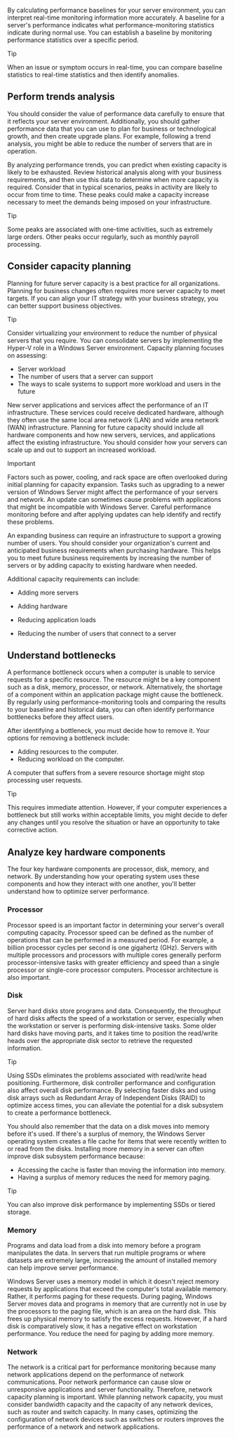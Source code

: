 By calculating performance baselines for your server environment, you can interpret real-time monitoring information more accurately. A baseline for a server's performance indicates what performance-monitoring statistics indicate during normal use. You can establish a baseline by monitoring performance statistics over a specific period.

> [!TIP]
> When an issue or symptom occurs in real-time, you can compare baseline statistics to real-time statistics and then identify anomalies.
## Perform trends analysis

You should consider the value of performance data carefully to ensure that it reflects your server environment. Additionally, you should gather performance data that you can use to plan for business or technological growth, and then create upgrade plans. For example, following a trend analysis, you might be able to reduce the number of servers that are in operation.

By analyzing performance trends, you can predict when existing capacity is likely to be exhausted. Review historical analysis along with your business requirements, and then use this data to determine when more capacity is required. Consider that in typical scenarios, peaks in activity are likely to occur from time to time. These peaks could make a capacity increase necessary to meet the demands being imposed on your infrastructure.

> [!TIP]
> Some peaks are associated with one-time activities, such as extremely large orders. Other peaks occur regularly, such as monthly payroll processing.
## Consider capacity planning

Planning for future server capacity is a best practice for all organizations. Planning for business changes often requires more server capacity to meet targets. If you can align your IT strategy with your business strategy, you can better support business objectives.

> [!TIP]
> Consider virtualizing your environment to reduce the number of physical servers that you require. You can consolidate servers by implementing the Hyper-V role in a Windows Server environment.
Capacity planning focuses on assessing:

- Server workload
- The number of users that a server can support
- The ways to scale systems to support more workload and users in the future

New server applications and services affect the performance of an IT infrastructure. These services could receive dedicated hardware, although they often use the same local area network (LAN) and wide area network (WAN) infrastructure. Planning for future capacity should include all hardware components and how new servers, services, and applications affect the existing infrastructure. You should consider how your servers can scale up and out to support an increased workload.

> [!IMPORTANT]
> Factors such as power, cooling, and rack space are often overlooked during initial planning for capacity expansion.
Tasks such as upgrading to a newer version of Windows Server might affect the performance of your servers and network. An update can sometimes cause problems with applications that might be incompatible with Windows Server. Careful performance monitoring before and after applying updates can help identify and rectify these problems.

An expanding business can require an infrastructure to support a growing number of users. You should consider your organization's current and anticipated business requirements when purchasing hardware. This helps you to meet future business requirements by increasing the number of servers or by adding capacity to existing hardware when needed.

Additional capacity requirements can include:

- Adding more servers

- Adding hardware
- Reducing application loads
- Reducing the number of users that connect to a server

## Understand bottlenecks

A performance bottleneck occurs when a computer is unable to service requests for a specific resource. The resource might be a key component such as a disk, memory, processor, or network. Alternatively, the shortage of a component within an application package might cause the bottleneck. By regularly using performance-monitoring tools and comparing the results to your baseline and historical data, you can often identify performance bottlenecks before they affect users.

After identifying a bottleneck, you must decide how to remove it. Your options for removing a bottleneck include:

- Adding resources to the computer.
- Reducing workload on the computer.

A computer that suffers from a severe resource shortage might stop processing user requests.

> [!TIP]
> This requires immediate attention. 
However, if your computer experiences a bottleneck but still works within acceptable limits, you might decide to defer any changes until you resolve the situation or have an opportunity to take corrective action.

## Analyze key hardware components

The four key hardware components are processor, disk, memory, and network. By understanding how your operating system uses these components and how they interact with one another, you'll better understand how to optimize server performance.

### Processor

Processor speed is an important factor in determining your server's overall computing capacity. Processor speed can be defined as the number of operations that can be performed in a measured period. For example, a billion processor cycles per second is one gigahertz (GHz). Servers with multiple processors and processors with multiple cores generally perform processor-intensive tasks with greater efficiency and speed than a single processor or single-core processor computers. Processor architecture is also important.

### Disk

Server hard disks store programs and data. Consequently, the throughput of hard disks affects the speed of a workstation or server, especially when the workstation or server is performing disk-intensive tasks. Some older hard disks have moving parts, and it takes time to position the read/write heads over the appropriate disk sector to retrieve the requested information.

> [!TIP]
> Using SSDs eliminates the problems associated with read/write head positioning. 
Furthermore, disk controller performance and configuration also affect overall disk performance. By selecting faster disks and using disk arrays such as Redundant Array of Independent Disks (RAID) to optimize access times, you can alleviate the potential for a disk subsystem to create a performance bottleneck.

You should also remember that the data on a disk moves into memory before it's used. If there's a surplus of memory, the Windows Server operating system creates a file cache for items that were recently written to or read from the disks. Installing more memory in a server can often improve disk subsystem performance because:

- Accessing the cache is faster than moving the information into memory.
- Having a surplus of memory reduces the need for memory paging.

> [!TIP]
> You can also improve disk performance by implementing SSDs or tiered storage.
### Memory

Programs and data load from a disk into memory before a program manipulates the data. In servers that run multiple programs or where datasets are extremely large, increasing the amount of installed memory can help improve server performance.

Windows Server uses a memory model in which it doesn't reject memory requests by applications that exceed the computer's total available memory. Rather, it performs paging for these requests. During paging, Windows Server moves data and programs in memory that are currently not in use by the processors to the paging file, which is an area on the hard disk. This frees up physical memory to satisfy the excess requests. However, if a hard disk is comparatively slow, it has a negative effect on workstation performance. You reduce the need for paging by adding more memory.

### Network

The network is a critical part for performance monitoring because many network applications depend on the performance of network communications. Poor network performance can cause slow or unresponsive applications and server functionality. Therefore, network capacity planning is important. While planning network capacity, you must consider bandwidth capacity and the capacity of any network devices, such as router and switch capacity. In many cases, optimizing the configuration of network devices such as switches or routers improves the performance of a network and network applications.
